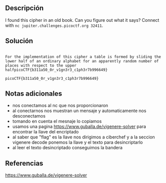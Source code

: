 ## Descripción
I found this cipher in an old book. Can you figure out what it says? Connect with `nc jupiter.challenges.picoctf.org 32411`.
## Solución
```

For the implementation of this cipher a table is formed by sliding the lower half of an ordinary alphabet for an apparently random number of places with respect to the upper halfpicoCTF{b311a50_0r_v1gn3r3_c1ph3r7b996649}

picoCTF{b311a50_0r_v1gn3r3_c1ph3r7b996649}

```
## Notas adicionales
+ nos conectamos al nc que nos proporcionaron
+ al conectarnos nos muestran un mensaje y automaticamente nos desconectamos
+ tomando en cuenta el mesnaje lo copiamos
+ usamos una pagina https://www.guballa.de/vigenere-solver para encontrar la llave del encriptado
+ al saber que "flag" es la llave nos dirigimos a ciberchef y a la seccion vigenere decode ponemos la llave y el texto para desincriptarlo
+ al leer el texto desincriptado conseguimos la bandera
## Referencias
https://www.guballa.de/vigenere-solver